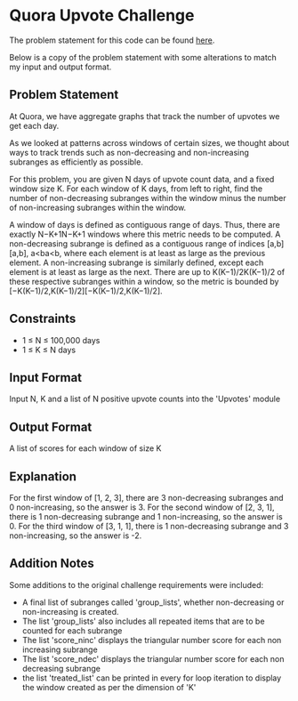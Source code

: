 # Quora Upvote Challenge

The problem statement for this code can be found [here](https://www.quora.com/challenges). 

Below is a copy of the problem statement with some alterations to match my input and output format.

## Problem Statement

At Quora, we have aggregate graphs that track the number of upvotes we get each day.

As we looked at patterns across windows of certain sizes, we thought about ways to track trends such as non-decreasing and 
non-increasing subranges as efficiently as possible.

For this problem, you are given N days of upvote count data, and a fixed window size K. For each window of K days, 
from left to right, find the number of non-decreasing subranges within the window minus the number of non-increasing 
subranges within the window.

A window of days is defined as contiguous range of days. Thus, there are exactly N−K+1N−K+1 windows where this metric 
needs to be computed. A non-decreasing subrange is defined as a contiguous range of indices [a,b][a,b], a<ba<b, 
where each element is at least as large as the previous element. A non-increasing subrange is similarly defined, 
except each element is at least as large as the next. There are up to K(K−1)/2K(K−1)/2 of these respective subranges 
within a window, so the metric is bounded by [−K(K−1)/2,K(K−1)/2][−K(K−1)/2,K(K−1)/2].

## Constraints

- 1 ≤ N ≤ 100,000 days 
- 1 ≤ K ≤ N days

## Input Format

Input N, K and a list of N positive upvote counts into the 'Upvotes' module

## Output Format

A list of scores for each window of size K

## Explanation

For the first window of [1, 2, 3], there are 3 non-decreasing subranges and 0 non-increasing, so the answer is 3. 
For the second window of [2, 3, 1], there is 1 non-decreasing subrange and 1 non-increasing, so the answer is 0. 
For the third window of [3, 1, 1], there is 1 non-decreasing subrange and 3 non-increasing, so the answer is -2.

## Addition Notes

Some additions to the original challenge requirements were included:

- A final list of subranges called 'group_lists', whether non-decreasing or non-increasing is created.
- The list 'group_lists' also includes all repeated items that are to be counted for each subrange
- The list 'score_ninc' displays the triangular number score for each non increasing subrange
- The list 'score_ndec' displays the triangular number score for each non decreasing subrange
- the list 'treated_list' can be printed in every for loop iteration to display the window created as per the dimension of 'K' 
